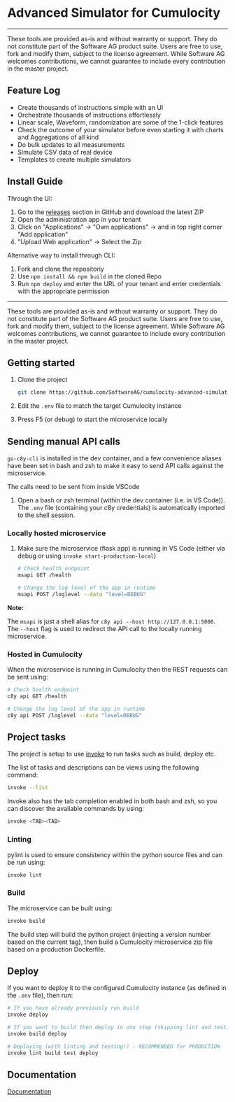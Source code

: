 # Advanced Simulator for Cumulocity

------------------------------

These tools are provided as-is and without warranty or support. They do not constitute part of the Software AG product suite. Users are free to use, fork and modify them, subject to the license agreement. While Software AG welcomes contributions, we cannot guarantee to include every contribution in the master project.

## Feature Log
- Create thousands of instructions simple with an UI
- Orchestrate thousands of instructions effortlessly
- Linear scale, Waveform, randomization are some of the 1-click features
- Check the outcome of your simulator before even starting it with charts and Aggregations of all kind
- Do bulk updates to all measurements
- Simulate CSV data of real device
- Templates to create multiple simulators

## Install Guide
Through the UI:
1. Go to the <a href="https://github.com/SoftwareAG/cumulocity-advanced-simulator/releases/">releases</a> section in GitHub and download the latest ZIP
2. Open the administration app in your tenant
3. Click on "Applications" -> "Own applications" -> and in top right corner "Add application" 
4. "Upload Web application" -> Select the Zip

Alternative way to install through CLI:
1. Fork and clone the repositoriy
2. Use ```npm install && npm build``` in the cloned Repo
3. Run ```npm deploy``` and enter the URL of your tenant and enter credentials with the appropriate permission



------------------------------

These tools are provided as-is and without warranty or support. They do not constitute part of the Software AG product suite. Users are free to use, fork and modify them, subject to the license agreement. While Software AG welcomes contributions, we cannot guarantee to include every contribution in the master project.

## Getting started

1. Clone the project

    ```sh
    git clone https://github.com/SoftwareAG/cumulocity-advanced-simulator.git
    ```

2. Edit the `.env` file to match the target Cumulocity instance

3. Press F5 (or debug) to start the microservice locally


## Sending manual API calls

`go-c8y-cli` is installed in the dev container, and a few convenience aliases have been set in bash and zsh to make it easy to send API calls against the microservice.

The calls need to be sent from inside VSCode 

1. Open a bash or zsh terminal (within the dev container (i.e. in VS Code)). The `.env` file (containing your c8y credentials) is automatically imported to the shell session.

### Locally hosted microservice

1. Make sure the microservice (flask app) is running in VS Code (either via debug or using `invoke start-production-local`)

    ```bash
    # Check health endpoint
    msapi GET /health

    # Change the log level of the app in runtime
    msapi POST /loglevel --data "level=DEBUG"
    ```

**Note:**

The `msapi` is just a shell alias for `c8y api --host http://127.0.0.1:5000`. The `--host` flag is used to redirect the API call to the locally running microservice.

### Hosted in Cumulocity

When the microservice is running in Cumulocity then the REST requests can be sent using:

```bash
# Check health endpoint
c8y api GET /health

# Change the log level of the app in runtime
c8y api POST /loglevel --data "level=DEBUG"
```

## Project tasks

The project is setup to use [invoke](http://www.pyinvoke.org/) to run tasks such as build, deploy etc.

The list of tasks and descriptions can be views using the following command: 

```sh
invoke --list
```

Invoke also has the tab completion enabled in both bash and zsh, so you can discover the available commands by using:

```sh
invoke <TAB><TAB>
```

### Linting

pylint is used to ensure consistency within the python source files and can be run using:

```sh
invoke lint
```

### Build

The microservice can be built using:

```sh
invoke build
```

The build step will build the python project (injecting a version number based on the current tag), then build a Cumulocity microservice zip file based on a production Dockerfile.



## Deploy

If you want to deploy it to the configured Cumulocity instance (as defined in the `.env` file), then run:

```sh
# If you have already previously run build
invoke deploy

# If you want to build then deploy in one step (skipping lint and test) - FOR DEV ONLY!
invoke build deploy

# Deploying (with linting and testing!) - RECOMMENDED for PRODUCTION
invoke lint build test deploy
```

## Documentation
[Documentation](./docs/index.md)
